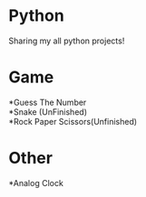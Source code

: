 # Python
Sharing my all python projects!<br/>
# Game<br/>
*Guess The Number<br/>
*Snake (UnFinished)<br/>
*Rock Paper Scissors(Unfinished)
# Other
*Analog Clock
